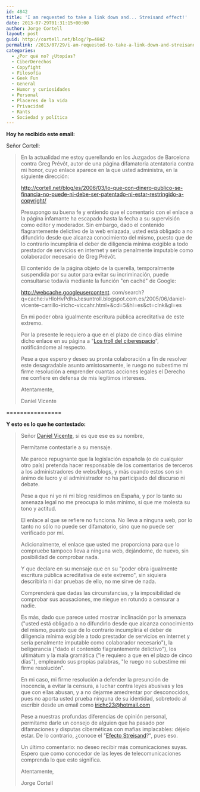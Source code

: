 ```yaml
---
id: 4842
title: 'I am requested to take a link down and... Streisand effect!'
date: 2013-07-29T01:31:15+00:00
author: Jorge Cortell
layout: post
guid: http://cortell.net/blog/?p=4842
permalink: /2013/07/29/i-am-requested-to-take-a-link-down-and-streisand-effect/
categories:
  - ¿Por qué no? ¿Utopías?
  - CiberDerechos
  - Copyfight
  - Filosofí­a
  - Geek Fun
  - General
  - Humor y curiosidades
  - Personal
  - Placeres de la vida
  - Privacidad
  - Rants
  - Sociedad y polí­tica
---
```

**Hoy he recibido este email:**

Señor Cortell:

> En la actualidad me estoy querellando en los Juzgados de Barcelona contra Greg Prévôt, autor de una página difamatoria atentatoria contra mi honor, cuyo enlace aparece en la que usted administra, en la siguiente dirección:
> 
> <a title="http://cortell.net/blog/es/2006/03/lo-que-con-dinero-publico-se-financia-no-puede-ni-debe-ser-patentado-ni-estar-restringido-a-copyright/" href="http://cortell.net/blog/es/2006/03/lo-que-con-dinero-publico-se-financia-no-puede-ni-debe-ser-patentado-ni-estar-restringido-a-copyright/" target="_blank">http://cortell.net/blog/es/2006/03/lo-que-con-dinero-publico-se-financia-no-puede-ni-debe-ser-patentado-ni-estar-restringido-a-copyright/</a>
> 
> Presupongo su buena fe y entiendo que el comentario con el enlace a la página infamante ha escapado hasta la fecha a su supervisión como editor y moderador. Sin embargo, dado el contenido flagrantemente delictivo de la web enlazada, usted está obligado a no difundirlo desde que alcanza conocimiento del mismo, puesto que de lo contrario incumpliría el deber de diligencia mínima exigible a todo prestador de servicios en internet y sería penalmente imputable como colaborador necesario de Greg Prévôt.
> 
> El contenido de la página objeto de la querella, temporalmente suspendida por su autor para evitar su incriminación, puede consultarse todavía mediante la función "en caché" de Google:
> 
> http://webcache.googleusercontent. com/search?q=cache:ivHIoHvPdhsJ:esuntroll.blogspot.com.es/2005/06/daniel-vicente-carrillo-irichc-viccahr.html+&cd=5&hl=es&ct=clnk&gl=es
> 
> En mi poder obra igualmente escritura pública acreditativa de este extremo.
> 
> Por la presente le requiero a que en el plazo de cinco días elimine dicho enlace en su página a "<a title="https://www.google.com/search?q=los+trolls+del+cyberespacio" href="https://www.google.com/search?q=los+trolls+del+cyberespacio" target="_blank">Los troll del ciberespacio</a>", notificándome al respecto.
> 
> Pese a que espero y deseo su pronta colaboración a fin de resolver este desagradable asunto amistosamente, le ruego no subestime mi firme resolución a emprender cuantas acciones legales el Derecho me confiere en defensa de mis legítimos intereses.
> 
> Atentamente,
> 
> Daniel Vicente

================

**Y esto es lo que he contestado:**

> Señor <a title="https://www.google.com/search?q=daniel+vicente+carrillo" href="https://www.google.com/search?q=daniel+vicente+carrillo" target="_blank">Daniel Vicente</a>, si es que ese es su nombre,
> 
> Permítame contestarle a su mensaje.
> 
> Me parece repugnante que la legislación española (o de cualquier otro país) pretenda hacer responsable de los comentarios de terceros a los administradores de webs/blogs, y más cuando estos son sin ánimo de lucro y el administrador no ha participado del discurso ni debate.
> 
> Pese a que ni yo ni mi blog residimos en España, y por lo tanto su amenaza legal no me preocupa lo más mínimo, sí que me molesta su tono y actitud.
> 
> El enlace al que se refiere no funciona. No lleva a ninguna web, por lo tanto no sólo no puede ser difamatorio, sino que no puede ser verificado por mí.
> 
> Adicionalmente, el enlace que usted me proporciona para que lo compruebe tampoco lleva a ninguna web, dejándome, de nuevo, sin posibilidad de comprobar nada.
> 
> Y que declare en su mensaje que en su "poder obra igualmente escritura pública acreditativa de este extremo", sin siquiera describirla ni dar pruebas de ello, no me sirve de nada.
> 
> Comprenderá que dadas las circunstancias, y la imposibilidad de comprobar sus acusaciones, me niegue en rotundo a censurar a nadie.
> 
> Es más, dado que parece usted mostrar inclinación por la amenaza ("usted está obligado a no difundirlo desde que alcanza conocimiento del mismo, puesto que de lo contrario incumpliría el deber de diligencia mínima exigible a todo prestador de servicios en internet y sería penalmente imputable como colaborador necesario"), la beligerancia ("dado el contenido flagrantemente delictivo"), los ultimátum y la mala gramática ("le requiero a que en el plazo de cinco días"), empleando sus propias palabras, "le ruego no subestime mi firme resolución".
> 
> En mi caso, mi firme resolución a defender la presunción de inocencia, a evitar la censura, a luchar contra leyes abusivas y los que con ellas abusan, y a no dejarme amedrentar por desconocidos, pues no aporta usted prueba ninguna de su identidad, sobretodo al escribir desde un email como <a title="mailto:irichc23@hotmail.com" href="mailto:irichc23@hotmail.com" target="_blank">irichc23@hotmail.com</a>
> 
> Pese a nuestras profundas diferencias de opinión personal, permítame darle un consejo de alguien que ha pasado por difamaciones y disputas cibernéticas con mafias implacables: déjelo estar. De lo contrario, ¿conoce el "<a title="http://es.wikipedia.org/wiki/Efecto_Streisand" href="http://es.wikipedia.org/wiki/Efecto_Streisand" target="_blank">Efecto Streisand</a>?", pues eso.
> 
> Un último comentario: no deseo recibir más comunicaciones suyas. Espero que como conocedor de las leyes de telecomunicaciones comprenda lo que esto significa.
> 
> Atentamente,
> 
> Jorge Cortell